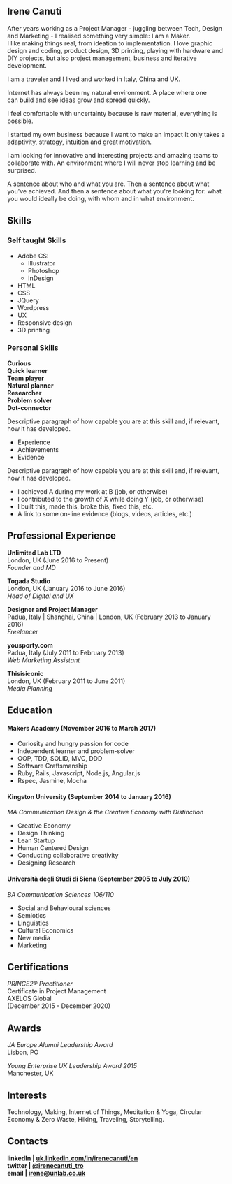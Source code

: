 ## Irene Canuti

After years working  as a Project Manager - juggling between Tech, Design and Marketing - I realised something very simple: I am a Maker.   
I like making things real, from ideation to implementation. I love graphic design and coding, product design, 3D printing, playing with hardware and DIY projects, but also project management, business and iterative development.   

I am a traveler and I lived and worked in Italy, China and UK.   

Internet has always been my natural environment. A place where one can build and see ideas grow and spread quickly.

I feel comfortable with uncertainty because is raw material, everything is possible.

I started my own business because I want to make an impact
It only takes a adaptivity, strategy, intuition and great motivation.

I am looking for innovative and interesting projects and amazing teams to collaborate with. An environment where I will never stop learning and be surprised.

A sentence about who and what you are. Then a sentence about what you've achieved. And then a sentence about what you're looking for: what you would ideally be doing, with whom and in what environment.

## Skills

### Self taught Skills

- Adobe CS:
  - Illustrator
  - Photoshop
  - InDesign
- HTML
- CSS
- JQuery
- Wordpress
- UX
- Responsive design
- 3D printing

### Personal Skills

**Curious**   
**Quick learner**   
**Team player**   
**Natural planner**   
**Researcher**  
**Problem solver**   
**Dot-connector**  


Descriptive paragraph of how capable you are at this skill and, if relevant, how it has developed.

- Experience
- Achievements
- Evidence

Descriptive paragraph of how capable you are at this skill and, if relevant, how it has developed.

- I achieved A during my work at B (job, or otherwise)
- I contributed to the growth of X while doing Y (job, or otherwise)
- I built this, made this, broke this, fixed this, etc.
- A link to some on-line evidence (blogs, videos, articles, etc.)

## Professional Experience

**Unlimited Lab LTD**     
London, UK (June 2016 to Present)    
*Founder and MD*

**Togada Studio**    
London, UK (January 2016 to June 2016)   
*Head of Digital and UX*

**Designer and Project Manager**   
Padua, Italy | Shanghai, China | London, UK (February 2013 to January 2016)    
*Freelancer*  

**yousporty.com**   
Padua, Italy (July 2011 to February 2013)   
*Web Marketing Assistant*

**Thisisiconic**   
London, UK (February 2011 to June 2011)   
*Media Planning*   

## Education

#### Makers Academy (November 2016 to March 2017)

- Curiosity and hungry passion for code
- Independent learner and problem-solver
- OOP, TDD, SOLID, MVC, DDD
- Software Craftsmanship
- Ruby, Rails, Javascript, Node.js, Angular.js
- Rspec, Jasmine, Mocha

#### Kingston University (September 2014 to January 2016)
*MA Communication Design & the Creative Economy*
*with Distinction*
- Creative Economy
- Design Thinking
- Lean Startup
- Human Centered Design
- Conducting collaborative creativity
- Designing Research

#### Università degli Studi di Siena (September 2005 to July 2010)
*BA Communication Sciences*
*106/110*
- Social and Behavioural sciences
- Semiotics
- Linguistics
- Cultural Economics
- New media
- Marketing

## Certifications

*PRINCE2® Practitioner*  
Certificate in Project Management   
AXELOS Global   
(December 2015 - December 2020)

## Awards
*JA Europe Alumni Leadership Award*   
Lisbon, PO   

*Young Enterprise UK Leadership Award 2015*   
Manchester, UK

## Interests

Technology, Making, Internet of Things, Meditation & Yoga, Circular Economy & Zero Waste, Hiking, Traveling, Storytelling.

## Contacts

**linkedIn | [uk.linkedin.com/in/irenecanuti/en](https://uk.linkedin.com/in/irenecanuti/en
)**   
**twitter | [@irenecanuti_tro ](https://twitter.com/irenecanuti_tro
)**   
**email |  [irene@unlab.co.uk](mailto:irene@unlab.co.uk
)**
